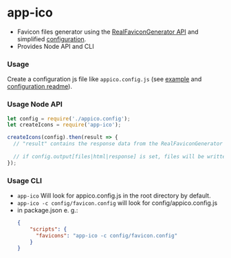 # app-ico
 - Favicon files generator using the [RealFaviconGenerator API](https://realfavicongenerator.net/) and simplified [configuration](https://github.com/Rommeo85/rfg-config).
 - Provides Node API and CLI
 
### Usage
Create a configuration js file like `appico.config.js` (see [example](https://github.com/Rommeo85/app-ico/blob/master/test/appico.config.js) and [configuration readme](https://github.com/Rommeo85/rfg-config#readme)).

### Usage Node API
```js
let config = require('./appico.config');
let createIcons = require('app-ico');

createIcons(config).then(result => {
  // "result" contains the response data from the RealFaviconGenerator API
  
  // if config.output[files|html|response] is set, files will be written in the directory
});
```

### Usage CLI
 - `app-ico` Will look for appico.config.js in the root directory by default.
 - `app-ico -c config/favicon.config` will look for config/appico.config.js
 - in package.json e. g.:
    ````json
    {
        "scripts": {
          "favicons": "app-ico -c config/favicon.config"
        }
    }
    ````
